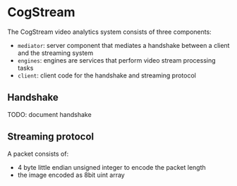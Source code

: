 CogStream
=========

The CogStream video analytics system consists of three components:

* `mediator`: server component that mediates a handshake between a client and the streaming system
* `engines`: engines are services that perform video stream processing tasks
* `client`: client code for the handshake and streaming protocol

Handshake
---------

TODO: document handshake

Streaming protocol
------------------

A packet consists of:

* 4 byte little endian unsigned integer to encode the packet length
* the image encoded as 8bit uint array

